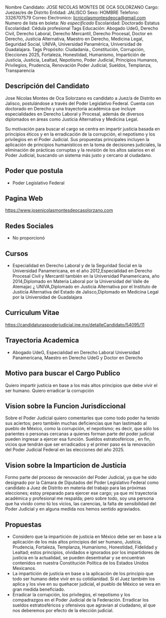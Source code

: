 Nombre Candidato: JOSE NICOLAS MONTES DE OCA SOLORZANO
Cargo: Juezas/es de Distrito
Entidad: JALISCO
Sexo: HOMBRE
Telefono: 3326707579
Correo Electronico: licnicolasmontesdeoca@gmail.com
Numero de lista en boleta: *No especificado*
Escolaridad: Doctorado
Estatus Escolaridad: Cédula profesional
Tags Educación: Abogado UdeG, Derecho Civil, Derecho Laboral, Derecho Mercantil, Derecho Procesal, Doctor en Derecho, Justicia Alternativa, Maestro en Derecho, Medicina Legal, Seguridad Social, UNIVA, Universidad Panamérica, Universidad de Guadalajara.
Tags Propósito: Ciudadanía., Constitución, Corrupción, Elecciones 2025, Fortaleza, Honestidad, Humanismo, Impartición de Justicia, Justicia, Lealtad, Nepotismo, Poder Judicial, Principios Humanos, Privilegios, Prudencia, Renovación Poder Judicial, Sueldos, Templanza, Transparencia


## Descripción del Candidato 

Jose Nicolas Montes de Oca Solorzano es candidato a Juez/a de Distrito en Jalisco, postulándose a través del Poder Legislativo Federal. Cuenta con doctorado en Derecho y una trayectoria académica que incluye especialidades en Derecho Laboral y Procesal, además de diversos diplomados en áreas como Justicia Alternativa y Medicina Legal.

Su motivación para buscar el cargo se centra en impartir justicia basada en principios éticos y en la erradicación de la corrupción, el nepotismo y los privilegios en el Poder Judicial. Sus propuestas principales incluyen la aplicación de principios humanísticos en la toma de decisiones judiciales, la eliminación de prácticas corruptas y la revisión de los altos salarios en el Poder Judicial, buscando un sistema más justo y cercano al ciudadano.


## Poder que postula

- Poder Legislativo Federal


## Pagina Web

https://www.josenicolasmontesdeocasolorzano.com


## Redes Sociales

- No proporcionó


## Cursos

- Especialidad en Derecho Laboral y de la Seguridad Social en la Universidad Panamericana, en el año 2012,Especialidad en Derecho Procesal Civil y Mercantil también en la Universidad Panamericana, año 2014,Diplomado en Materia Laboral por la Universidad del Valle de Atemajac ¿ UNIVA,Diplomado en Justicia Alternativa por el Instituto de Justicia Alternativa del Estado de Jalisco,Diplomado en Medicina Legal por la Universidad de Guadalajara


## Curriculum Vitae

https://candidaturaspoderjudicial.ine.mx/detalleCandidato/54095/11


## Trayectoria Academica

- Abogado UdeG, Especialidad en Derecho Laboral Universidad Panamericana, Maestro en Derecho UdeG y Doctor en Derecho


## Motivo para buscar el Cargo Publico

Quiero impartir justicia en base a los más altos principios que debe vivir el ser humano. Quiero erradicar la corrupción


## Vision sobre la Funcion Jurisdiccional

Sobre el Poder Judicial quiero comentarles que como todo poder ha tenido sus aciertos; pero también muchas deficiencias que han lastimado al pueblo de México, como la corrupción, el nepotismo; es decir, que sólo los parientes o personas cercanas a quienes forman parte del poder judicial pueden ingresar a ejercer esa función. Sueldos estratosféricos , en fin, vicios que tendrán que ser erradicados y el primer paso es la renovación del Poder Judicial Federal en las elecciones del año 2025.


## Vision sobre la Imparticion de Justicia

Formo parte del proceso de renovación del Poder Judicial, ya que he sido designado por la Cámara de Diputados del Poder Legislativo Federal como candidato a Juez de Distrito en materia del trabajo para las próximas elecciones; estoy preparado para ejercer ese cargo; ya que mi trayectoria académica y profesional me respalda; pero sobre todo, soy una persona que ha vivido como tú los vicios, las carencias, la falta de sensibilidad del Poder Judicial y en alguna medida nos hemos sentido agraviados.


## Propuestas

- Considero que la impartición de justicia en México debe ser en base a la aplicación de los más altos principios del ser humano, Justicia, Prudencia, Fortaleza, Templanza, Humanismo, Honestidad, Fidelidad y Lealtad; estos principios, olvidados e ignorados por los impartidores de justicia en la actualidad, se pueden desentrañar y se encuentran contenidos en nuestra Constitución Política de los Estados Unidos Mexicanos.
- La impartición de justicia en base a la aplicación de los principio que todo ser humano debe vivir en su cotidianidad. Si el Juez también los aplica y los vive en su quehacer judicial, el pueblo de México se vera en gran medida beneficiado.
- Erradicar la corrupción, los privilegios, el nepotismo y los compadrazgos en el Poder Judicial de la Federación. Erradicar los sueldos estratosféricos y ofensivos que agravian al ciudadano, al que nos deberemos por efecto de la elección judicial.

